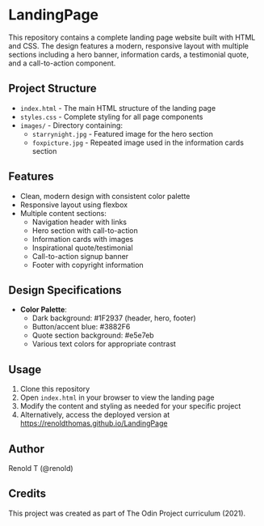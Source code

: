 # LandingPage

This repository contains a complete landing page website built with HTML and CSS. The design features a modern, responsive layout with multiple sections including a hero banner, information cards, a testimonial quote, and a call-to-action component.

## Project Structure

- `index.html` - The main HTML structure of the landing page
- `styles.css` - Complete styling for all page components
- `images/` - Directory containing:
  - `starrynight.jpg` - Featured image for the hero section
  - `foxpicture.jpg` - Repeated image used in the information cards section

## Features

- Clean, modern design with consistent color palette
- Responsive layout using flexbox
- Multiple content sections:
  - Navigation header with links
  - Hero section with call-to-action
  - Information cards with images
  - Inspirational quote/testimonial
  - Call-to-action signup banner
  - Footer with copyright information

## Design Specifications

- **Color Palette**:
  - Dark background: #1F2937 (header, hero, footer)
  - Button/accent blue: #3882F6
  - Quote section background: #e5e7eb
  - Various text colors for appropriate contrast

## Usage

1. Clone this repository
2. Open `index.html` in your browser to view the landing page
3. Modify the content and styling as needed for your specific project
4. Alternatively, access the deployed version at https://renoldthomas.github.io/LandingPage

## Author
Renold T (@renold)

## Credits
This project was created as part of The Odin Project curriculum (2021).